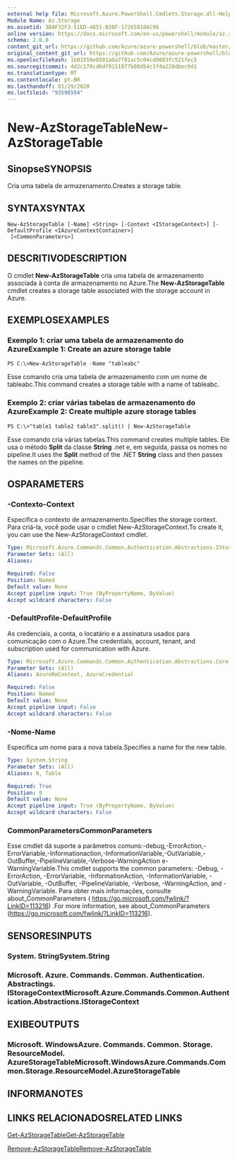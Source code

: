 ```yaml
---
external help file: Microsoft.Azure.PowerShell.Cmdlets.Storage.dll-Help.xml
Module Name: Az.Storage
ms.assetid: 3B4F32F3-51ED-4851-B38F-172658186C96
online version: https://docs.microsoft.com/en-us/powershell/module/az.storage/new-azstoragetable
schema: 2.0.0
content_git_url: https://github.com/Azure/azure-powershell/blob/master/src/Storage/Storage.Management/help/New-AzStorageTable.md
original_content_git_url: https://github.com/Azure/azure-powershell/blob/master/src/Storage/Storage.Management/help/New-AzStorageTable.md
ms.openlocfilehash: 1b01550e8501a0a7f81ac5c04cd0083fc521fec5
ms.sourcegitcommit: 4d2c178cd6df9151877b08d54c1f4a228dbec9d1
ms.translationtype: MT
ms.contentlocale: pt-BR
ms.lasthandoff: 01/29/2020
ms.locfileid: "93598594"
---
```

# <span data-ttu-id="6a2a1-101">New-AzStorageTable</span><span class="sxs-lookup"><span data-stu-id="6a2a1-101">New-AzStorageTable</span></span>

## <span data-ttu-id="6a2a1-102">Sinopse</span><span class="sxs-lookup"><span data-stu-id="6a2a1-102">SYNOPSIS</span></span>
<span data-ttu-id="6a2a1-103">Cria uma tabela de armazenamento.</span><span class="sxs-lookup"><span data-stu-id="6a2a1-103">Creates a storage table.</span></span>

## <span data-ttu-id="6a2a1-104">SYNTAX</span><span class="sxs-lookup"><span data-stu-id="6a2a1-104">SYNTAX</span></span>

```
New-AzStorageTable [-Name] <String> [-Context <IStorageContext>] [-DefaultProfile <IAzureContextContainer>]
 [<CommonParameters>]
```

## <span data-ttu-id="6a2a1-105">DESCRITIVO</span><span class="sxs-lookup"><span data-stu-id="6a2a1-105">DESCRIPTION</span></span>
<span data-ttu-id="6a2a1-106">O cmdlet **New-AzStorageTable** cria uma tabela de armazenamento associada à conta de armazenamento no Azure.</span><span class="sxs-lookup"><span data-stu-id="6a2a1-106">The **New-AzStorageTable** cmdlet creates a storage table associated with the storage account in Azure.</span></span>

## <span data-ttu-id="6a2a1-107">EXEMPLOS</span><span class="sxs-lookup"><span data-stu-id="6a2a1-107">EXAMPLES</span></span>

### <span data-ttu-id="6a2a1-108">Exemplo 1: criar uma tabela de armazenamento do Azure</span><span class="sxs-lookup"><span data-stu-id="6a2a1-108">Example 1: Create an azure storage table</span></span>
```
PS C:\>New-AzStorageTable -Name "tableabc"
```

<span data-ttu-id="6a2a1-109">Esse comando cria uma tabela de armazenamento com um nome de tableabc.</span><span class="sxs-lookup"><span data-stu-id="6a2a1-109">This command creates a storage table with a name of tableabc.</span></span>

### <span data-ttu-id="6a2a1-110">Exemplo 2: criar várias tabelas de armazenamento do Azure</span><span class="sxs-lookup"><span data-stu-id="6a2a1-110">Example 2: Create multiple azure storage tables</span></span>
```
PS C:\>"table1 table2 table3".split() | New-AzStorageTable
```

<span data-ttu-id="6a2a1-111">Esse comando cria várias tabelas.</span><span class="sxs-lookup"><span data-stu-id="6a2a1-111">This command creates multiple tables.</span></span>
<span data-ttu-id="6a2a1-112">Ele usa o método **Split** da classe **String** .net e, em seguida, passa os nomes no pipeline.</span><span class="sxs-lookup"><span data-stu-id="6a2a1-112">It uses the **Split** method of the .NET **String** class and then passes the names on the pipeline.</span></span>

## <span data-ttu-id="6a2a1-113">OS</span><span class="sxs-lookup"><span data-stu-id="6a2a1-113">PARAMETERS</span></span>

### <span data-ttu-id="6a2a1-114">-Contexto</span><span class="sxs-lookup"><span data-stu-id="6a2a1-114">-Context</span></span>
<span data-ttu-id="6a2a1-115">Especifica o contexto de armazenamento.</span><span class="sxs-lookup"><span data-stu-id="6a2a1-115">Specifies the storage context.</span></span>
<span data-ttu-id="6a2a1-116">Para criá-la, você pode usar o cmdlet New-AzStorageContext.</span><span class="sxs-lookup"><span data-stu-id="6a2a1-116">To create it, you can use the New-AzStorageContext cmdlet.</span></span>

```yaml
Type: Microsoft.Azure.Commands.Common.Authentication.Abstractions.IStorageContext
Parameter Sets: (All)
Aliases:

Required: False
Position: Named
Default value: None
Accept pipeline input: True (ByPropertyName, ByValue)
Accept wildcard characters: False
```

### <span data-ttu-id="6a2a1-117">-DefaultProfile</span><span class="sxs-lookup"><span data-stu-id="6a2a1-117">-DefaultProfile</span></span>
<span data-ttu-id="6a2a1-118">As credenciais, a conta, o locatário e a assinatura usados para comunicação com o Azure.</span><span class="sxs-lookup"><span data-stu-id="6a2a1-118">The credentials, account, tenant, and subscription used for communication with Azure.</span></span>

```yaml
Type: Microsoft.Azure.Commands.Common.Authentication.Abstractions.Core.IAzureContextContainer
Parameter Sets: (All)
Aliases: AzureRmContext, AzureCredential

Required: False
Position: Named
Default value: None
Accept pipeline input: False
Accept wildcard characters: False
```

### <span data-ttu-id="6a2a1-119">-Nome</span><span class="sxs-lookup"><span data-stu-id="6a2a1-119">-Name</span></span>
<span data-ttu-id="6a2a1-120">Especifica um nome para a nova tabela.</span><span class="sxs-lookup"><span data-stu-id="6a2a1-120">Specifies a name for the new table.</span></span>

```yaml
Type: System.String
Parameter Sets: (All)
Aliases: N, Table

Required: True
Position: 0
Default value: None
Accept pipeline input: True (ByPropertyName, ByValue)
Accept wildcard characters: False
```

### <span data-ttu-id="6a2a1-121">CommonParameters</span><span class="sxs-lookup"><span data-stu-id="6a2a1-121">CommonParameters</span></span>
<span data-ttu-id="6a2a1-122">Esse cmdlet dá suporte a parâmetros comuns:-debug,-ErrorAction,-ErrorVariable,-Informationaction,-InformationVariable,-OutVariable,-OutBuffer,-PipelineVariable,-Verbose-WarningAction e-WarningVariable.</span><span class="sxs-lookup"><span data-stu-id="6a2a1-122">This cmdlet supports the common parameters: -Debug, -ErrorAction, -ErrorVariable, -InformationAction, -InformationVariable, -OutVariable, -OutBuffer, -PipelineVariable, -Verbose, -WarningAction, and -WarningVariable.</span></span> <span data-ttu-id="6a2a1-123">Para obter mais informações, consulte about_CommonParameters ( https://go.microsoft.com/fwlink/?LinkID=113216) .</span><span class="sxs-lookup"><span data-stu-id="6a2a1-123">For more information, see about_CommonParameters (https://go.microsoft.com/fwlink/?LinkID=113216).</span></span>

## <span data-ttu-id="6a2a1-124">SENSORES</span><span class="sxs-lookup"><span data-stu-id="6a2a1-124">INPUTS</span></span>

### <span data-ttu-id="6a2a1-125">System. String</span><span class="sxs-lookup"><span data-stu-id="6a2a1-125">System.String</span></span>

### <span data-ttu-id="6a2a1-126">Microsoft. Azure. Commands. Common. Authentication. Abstractings. IStorageContext</span><span class="sxs-lookup"><span data-stu-id="6a2a1-126">Microsoft.Azure.Commands.Common.Authentication.Abstractions.IStorageContext</span></span>

## <span data-ttu-id="6a2a1-127">EXIBE</span><span class="sxs-lookup"><span data-stu-id="6a2a1-127">OUTPUTS</span></span>

### <span data-ttu-id="6a2a1-128">Microsoft. WindowsAzure. Commands. Common. Storage. ResourceModel. AzureStorageTable</span><span class="sxs-lookup"><span data-stu-id="6a2a1-128">Microsoft.WindowsAzure.Commands.Common.Storage.ResourceModel.AzureStorageTable</span></span>

## <span data-ttu-id="6a2a1-129">INFORMA</span><span class="sxs-lookup"><span data-stu-id="6a2a1-129">NOTES</span></span>

## <span data-ttu-id="6a2a1-130">LINKS RELACIONADOS</span><span class="sxs-lookup"><span data-stu-id="6a2a1-130">RELATED LINKS</span></span>

[<span data-ttu-id="6a2a1-131">Get-AzStorageTable</span><span class="sxs-lookup"><span data-stu-id="6a2a1-131">Get-AzStorageTable</span></span>](./Get-AzStorageTable.md)

[<span data-ttu-id="6a2a1-132">Remove-AzStorageTable</span><span class="sxs-lookup"><span data-stu-id="6a2a1-132">Remove-AzStorageTable</span></span>](./Remove-AzStorageTable.md)


